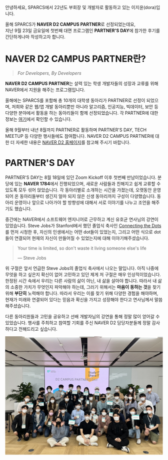 안녕하세요, SPARCS에서 22년도 부회장 및 개발자로 활동하고 있는 이지윤(dora)입니다.

올해 SPARCS가 **NAVER D2 CAMPUS PARTNER**로 선정되었는데요,  
지난 9월 23일 금요일에 첫번째 대면 프로그램인 **PARTNER'S DAY**에 참가한 후기를 간단하게나마 작성하고자 합니다.  


 # NAVER D2 CAMPUS PARTNER란?

> *For Developers, By Developers* 

**NAVER D2 CAMPUS PARTNER**는 살력 있는 학생 개발자들의 성장과 교류를 위해 NAVER에서 지원을 해주는 프로그램입니다.  

올해에는 SPARCS를 포함해 총 10개의 대학생 동아리가 PARTNER로 선정이 되었으며, 저희와 같은 웹/앱 개발 동아리뿐만 아니라 알고리즘, 인공지능, 빅데이터, 보안 등 다양한 분야에서 활동을 하는 동아리들이 함께 선정되었습니다. 각 PARTNER에 대한 정보는 [여기](https://github.com/D2CAMPUS-PARTNER/2022-Kick-off/issues)에서 확인할 수 있습니다.  

올해 9월부터 내년 8월까지 PARTNER로 활동하며 PARTNER'S DAY, TECH MEETUP 등 다양한 행사들에도 참여합니다. NAVER D2 CAMPUS PARTNER에 대한 더 자세한 내용은 [NAVER D2 홈페이지](https://d2.naver.com)를 참고해 주시기 바랍니다.  


# PARTNER'S DAY

PARTNER'S DAY는 8월 18일에 있던 Zoom Kickoff 이후 첫번째 만남이었습니다. 분당에 있는 **NAVER 1784**에서 진행되었으며, 새로운 사람들과 친해지고 쉽게 교류할 수 있도록 모두 섞어 앉았습니다. 각 동아리별로 소개하는 시간을 가졌는데, 오랫동안 운영되어 온 동아리들부터 생긴지 얼마 되지 않은 신생 동아리까지 구성이 다양했습니다. 동아리 운영이나 앞으로 나아가야 할 방향성에 대해서 서로 이야기를 나누고 조언을 해주기도 했습니다.

중간에는 NAVER에서 소프트웨어 엔지니어로 근무하고 계신 유호균 연사님의 강연이 있었습니다. Steve Jobs가 Stanford에서 했던 졸업식 축사인 [Connecting the Dots](https://youtu.be/saC_OH13fAQ)를 먼저 시청한 후, 자신의 인생에서는 어떤 dot들이 있었는지, 그리고 어떤 식으로 dot들이 연결되어 현재의 자신이 만들어질 수 있었는지에 대해 이야기해주셨습니다. 

> Your time is limited, so don't waste it living someone else's life
>
> &mdash; Steve Jobs

위 구절은 앞서 언급한 Steve Jobs의 졸업식 축사에서 나오는 말입니다. 아직 나중에 무엇을 하고 싶은지 확신이 없어 고민하고 있던 제게 저 구절은 매우 인상적이었습니다. 한정된 시간 속에서 우리는 다른 사람의 삶이 아닌, 내 삶을 살아야 합니다. 따라서 내 삶의 소중한 가치가 무엇인지 파악해야 하는데, 그러기 위해서는 **마음이 동하는 것**을 찾기 위해 **부단히** 노력해야 합니다. 따라서 우리는 이를 찾기 위해 다양한 경험을 해야하며, 현재가 미래와 연결되어 있다는 믿음과 확신을 가지고 성장해야 한다고 연사님께서 말씀해주셨습니다.

다른 동아리원들과 고민을 공유하고 선배 개발자님의 강연을 통해 정말 많이 얻어갈 수 있었습니다. 행사를 주최하고 참여할 기회를 주신 NAVER D2 담당자분들께 정말 감사하다고 전해드리고 싶습니다.


![PARTNER'S DAY에 참가한 SPARCS](./partners-day.jpeg)